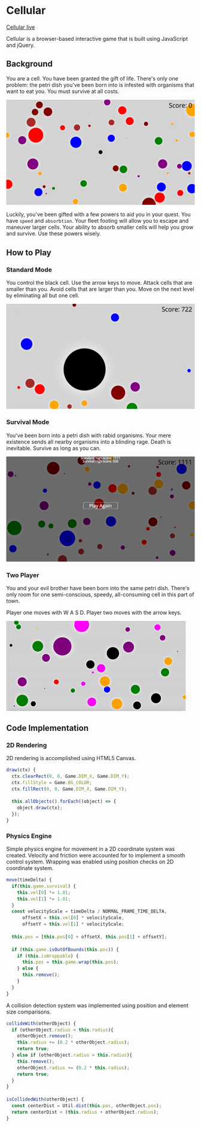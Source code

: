 # Cellular

[Cellular live][live]

[live]: http://www.hassantoor.com/Cellular

Cellular is a browser-based interactive game that is built using JavaScript and jQuery.

## Background

You are a cell.  You have been granted the gift of life.  There's only one problem: the petri dish you've been born into is infested with organisms that want to eat you.  You must survive at all costs.

![image of standard](/docs/production_images/standard.png)

Luckily, you've been gifted with a few powers to aid you in your quest. You have `speed` and `absorbtion`. Your fleet footing will allow you to escape and maneuver larger cells.  Your ability to absorb smaller cells will help you grow and survive.  Use these powers wisely.

## How to Play

### Standard Mode

You control the black cell. Use the arrow keys to move.  Attack cells that are smaller than you.  Avoid cells that are larger than you.  Move on the next level by eliminating all but one cell.  

![image of second standard](/docs/production_images/standard2.png)

### Survival Mode

You've been born into a petri dish with rabid organisms.  Your mere existence sends all nearby organisms into a blinding rage.  Death is inevitable. Survive as long as you can.

![image of high score](/docs/production_images/high-score.png)

### Two Player

You and your evil brother have been born into the same petri dish.  There's only room for one semi-conscious, speedy, all-consuming cell in this part of town.  

Player one moves with W A S D.  Player two moves with the arrow keys.

![image of multiplayer](/docs/production_images/multiplayer.gif)

## Code Implementation

### 2D Rendering

2D rendering is accomplished using HTML5 Canvas.

```javascript
draw(ctx) {
  ctx.clearRect(0, 0, Game.DIM_X, Game.DIM_Y);
  ctx.fillStyle = Game.BG_COLOR;
  ctx.fillRect(0, 0, Game.DIM_X, Game.DIM_Y);

  this.allObjects().forEach((object) => {
    object.draw(ctx);
  });
}
```

### Physics Engine

Simple physics engine for movement in a 2D coordinate system was created.  Velocity and friction were accounted for to implement a smooth control system.  Wrapping was enabled using position checks on 2D coordinate system.

``` javascript
move(timeDelta) {
  if(this.game.survival) {
    this.vel[0] *= 1.01;
    this.vel[1] *= 1.01;
  }
  const velocityScale = timeDelta / NORMAL_FRAME_TIME_DELTA,
      offsetX = this.vel[0] * velocityScale,
      offsetY = this.vel[1] * velocityScale;

  this.pos = [this.pos[0] + offsetX, this.pos[1] + offsetY];

  if (this.game.isOutOfBounds(this.pos)) {
    if (this.isWrappable) {
      this.pos = this.game.wrap(this.pos);
    } else {
      this.remove();
    }
  }
}
```

A collision detection system was implemented using position and element size comparisons.
``` javascript
collideWith(otherObject) {
  if (otherObject.radius < this.radius){
    otherObject.remove();
    this.radius += (0.2 * otherObject.radius);
    return true;
  } else if (otherObject.radius > this.radius){
    this.remove();
    otherObject.radius += (0.2 * this.radius);
    return true;
  }
}

isCollidedWith(otherObject) {
  const centerDist = Util.dist(this.pos, otherObject.pos);
  return centerDist < (this.radius + otherObject.radius);
}
```
